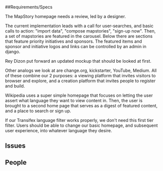 ##Requirements/Specs

The MapStory homepage needs a review, led by a designer. 

The current implementation leads with a call for user-searches, and basic calls to action: "import data", "compose mapstories", "sign-up now". Then, a set of mapstories are featured in the carousel. Below there are sections that feature priority initiatives and sponsors. The featured items and sponsor and initiative logos and links can be controlled by an admin in django.

Rey Dizon put forward an updated mockup that should be looked at first.

Other analogs we look at are change.org, kickstarter, YouTube, Medium. All of these combine our 2 purposes: a viewing platform that invites visitors to browser and explore, and a creation platform that invites people to register and build.

Wikipedia uses a super simple homepage that focuses on letting the user assert what language they want to view content in. Then, the user is brought to a second home page that serves as a digest of featured content, and a place to search or sign up.

If our Transifex language filter works properly, we don't need this first tier filter. Users should be able to change our basic homepage, and subsequent user experience, into whatever language they desire.

## Issues

## People
